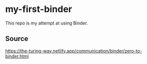 # my-first-binder

This repo is my attempt at using Binder.

## Source

https://the-turing-way.netlify.app/communication/binder/zero-to-binder.html


